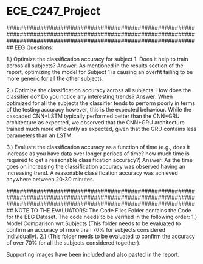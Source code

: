 # ECE_C247_Project

##########################################################################################################################################################################
EEG Questions: 

1.) Optimize the classification accuracy for subject 1. Does it help to train across all subjects?
Answer: 
As mentioned in the results section of the report, optimizing the model for Subject 1 is causing an overfit failing to be more generic for all the other subjects. 

2.) Optimize the classification accuracy across all subjects. How does the classifier do? Do you
notice any interesting trends?
Answer: 
When optimized for all the subjects the classifier tends to perform poorly in terms of the testing accuracy however, this is the expected behaviour. 
While the cascaded CNN+LSTM typically performed better than the CNN+GRU architecture as expected, we observed that the CNN+GRU architecture trained 
much more efficiently as expected, given that the GRU contains less parameters than an LSTM.

3.) Evaluate the classification accuracy as a function of time (e.g., does it increase as you have
data over longer periods of time? how much time is required to get a reasonable classification
accuracy?)
Answer: 
As the time goes on increasing the classification accuracy was observed having an increasing trend. A reasonable classification accuracy was achieved anywhere between 20-30 minutes. 


##########################################################################################################################################################################
NOTE TO THE EVALUATORS: 
The Code Files Folder contains the Code for the EEG Dataset. 
The code needs to be verified in the following order: 
1.) Model Comparison wrt Subjects (This folder needs to be evaluated to confirm an accuracy of more than 70% for subjects considered individually).
2.) (This folder needs to be evaluated to confirm the accuracy of over 70% for all the subjects considered together).

Supporting images have been included and also pasted in the report. 
